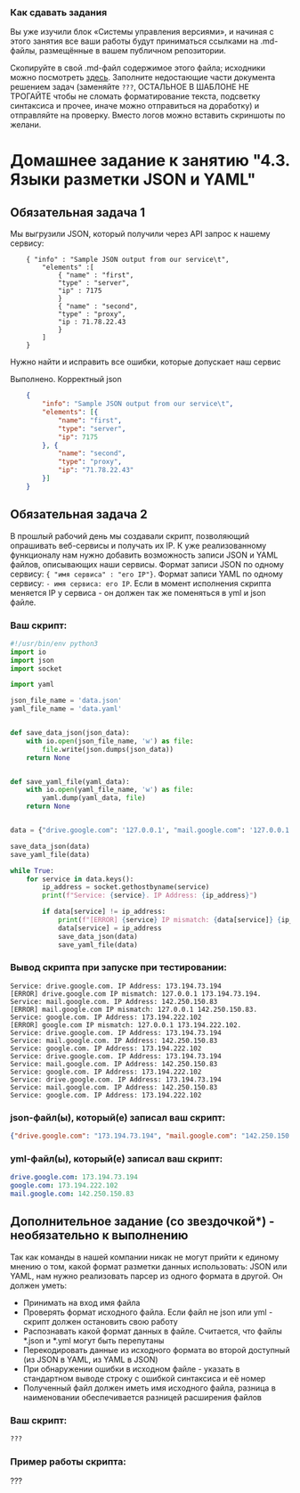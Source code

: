 ### Как сдавать задания

Вы уже изучили блок «Системы управления версиями», и начиная с этого занятия все ваши работы будут приниматься ссылками на .md-файлы, размещённые в вашем публичном репозитории.

Скопируйте в свой .md-файл содержимое этого файла; исходники можно посмотреть [здесь](https://raw.githubusercontent.com/netology-code/sysadm-homeworks/devsys10/04-script-03-yaml/README.md). Заполните недостающие части документа решением задач (заменяйте `???`, ОСТАЛЬНОЕ В ШАБЛОНЕ НЕ ТРОГАЙТЕ чтобы не сломать форматирование текста, подсветку синтаксиса и прочее, иначе можно отправиться на доработку) и отправляйте на проверку. Вместо логов можно вставить скриншоты по желани.

# Домашнее задание к занятию "4.3. Языки разметки JSON и YAML"


## Обязательная задача 1
Мы выгрузили JSON, который получили через API запрос к нашему сервису:
```
    { "info" : "Sample JSON output from our service\t",
        "elements" :[
            { "name" : "first",
            "type" : "server",
            "ip" : 7175 
            }
            { "name" : "second",
            "type" : "proxy",
            "ip : 71.78.22.43
            }
        ]
    }
```
  Нужно найти и исправить все ошибки, которые допускает наш сервис

Выполнено. Корректный json

```json
    {
    	"info": "Sample JSON output from our service\t",
    	"elements": [{
    		"name": "first",
    		"type": "server",
    		"ip": 7175
    	}, {
    		"name": "second",
    		"type": "proxy",
    		"ip": "71.78.22.43"
    	}]
    }
```

## Обязательная задача 2
В прошлый рабочий день мы создавали скрипт, позволяющий опрашивать веб-сервисы и получать их IP. К уже реализованному функционалу нам нужно добавить возможность записи JSON и YAML файлов, описывающих наши сервисы. Формат записи JSON по одному сервису: `{ "имя сервиса" : "его IP"}`. Формат записи YAML по одному сервису: `- имя сервиса: его IP`. Если в момент исполнения скрипта меняется IP у сервиса - он должен так же поменяться в yml и json файле.

### Ваш скрипт:
```python
#!/usr/bin/env python3
import io
import json
import socket

import yaml

json_file_name = 'data.json'
yaml_file_name = 'data.yaml'


def save_data_json(json_data):
    with io.open(json_file_name, 'w') as file:
        file.write(json.dumps(json_data))
    return None


def save_yaml_file(yaml_data):
    with io.open(yaml_file_name, 'w') as file:
        yaml.dump(yaml_data, file)
    return None


data = {"drive.google.com": '127.0.0.1', "mail.google.com": '127.0.0.1', "google.com": '127.0.0.1'}

save_data_json(data)
save_yaml_file(data)

while True:
    for service in data.keys():
        ip_address = socket.gethostbyname(service)
        print(f"Service: {service}. IP Address: {ip_address}")

        if data[service] != ip_address:
            print(f"[ERROR] {service} IP mismatch: {data[service]} {ip_address}.")
            data[service] = ip_address
            save_data_json(data)
            save_yaml_file(data)
```

### Вывод скрипта при запуске при тестировании:
```
Service: drive.google.com. IP Address: 173.194.73.194
[ERROR] drive.google.com IP mismatch: 127.0.0.1 173.194.73.194.
Service: mail.google.com. IP Address: 142.250.150.83
[ERROR] mail.google.com IP mismatch: 127.0.0.1 142.250.150.83.
Service: google.com. IP Address: 173.194.222.102
[ERROR] google.com IP mismatch: 127.0.0.1 173.194.222.102.
Service: drive.google.com. IP Address: 173.194.73.194
Service: mail.google.com. IP Address: 142.250.150.83
Service: google.com. IP Address: 173.194.222.102
Service: drive.google.com. IP Address: 173.194.73.194
Service: mail.google.com. IP Address: 142.250.150.83
Service: google.com. IP Address: 173.194.222.102
Service: drive.google.com. IP Address: 173.194.73.194
Service: mail.google.com. IP Address: 142.250.150.83
Service: google.com. IP Address: 173.194.222.102
```

### json-файл(ы), который(е) записал ваш скрипт:
```json
{"drive.google.com": "173.194.73.194", "mail.google.com": "142.250.150.83", "google.com": "173.194.222.102"}
```

### yml-файл(ы), который(е) записал ваш скрипт:
```yaml
drive.google.com: 173.194.73.194
google.com: 173.194.222.102
mail.google.com: 142.250.150.83
```

## Дополнительное задание (со звездочкой*) - необязательно к выполнению

Так как команды в нашей компании никак не могут прийти к единому мнению о том, какой формат разметки данных использовать: JSON или YAML, нам нужно реализовать парсер из одного формата в другой. Он должен уметь:
   * Принимать на вход имя файла
   * Проверять формат исходного файла. Если файл не json или yml - скрипт должен остановить свою работу
   * Распознавать какой формат данных в файле. Считается, что файлы *.json и *.yml могут быть перепутаны
   * Перекодировать данные из исходного формата во второй доступный (из JSON в YAML, из YAML в JSON)
   * При обнаружении ошибки в исходном файле - указать в стандартном выводе строку с ошибкой синтаксиса и её номер
   * Полученный файл должен иметь имя исходного файла, разница в наименовании обеспечивается разницей расширения файлов

### Ваш скрипт:
```python
???
```

### Пример работы скрипта:
???